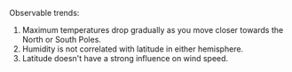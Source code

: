 Observable trends:

1. Maximum temperatures drop gradually as you move closer towards the North or South Poles.
2. Humidity is not correlated with latitude in either hemisphere.
3. Latitude doesn't have a strong influence on wind speed.
